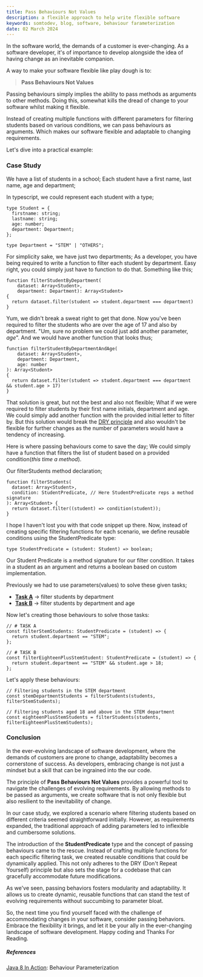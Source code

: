 ```yaml
---
title: Pass Behaviours Not Values
description: a flexible approach to help write flexible software
keywords: somtodev, blog, software, behaviour farameterization
date: 02 March 2024
---
```


In the software world, the demands of a customer is ever-changing. As a software developer, it's of importance to develop alongside the idea of having change as an inevitable companion.

A way to make your software flexible like play dough is to:

> **Pass Behaviours Not Values**

Passing behaviours simply implies the ability to pass methods as arguments to other methods. Doing this, somewhat kills the dread of change to your software whilst making it flexible.

Instead of creating multiple functions with different parameters for filtering students based on various conditions, we can pass behaviours as arguments. Which makes our software flexible and adaptable to changing requirements.

Let's dive into a practical example:

### Case Study

We have a list of students in a school; Each student have a first name, last name, age and department;

In typescript, we could represent each student with a type;

```
type Student = {
  firstname: string;
  lastname: string;
  age: number;
  department: Department;
};

type Department = "STEM" | "OTHERS";
```

For simplicity sake, we have just two departments;
As a developer, you have being required to write a function to filter each student by department. Easy right, you could simply just have to function to do that. Something like this;

```
function filterStudentByDepartment(
	dataset: Array<Student>,
	department: Department): Array<Student>
{
  return dataset.filter(student => student.department === department)
}
```

Yum, we didn't break a sweat right to get that done. Now you've been required to filter the students who are over the age of 17 and also by department. "Um, sure no problem we could just add another parameter, _age_". And we would have another function that looks thus;

```
function filterStudentByDepartmentAndAge(
	dataset: Array<Student>,
	department: Department,
	age: number
): Array<Student>
{
  return dataset.filter(student => student.department === department && student.age > 17)
}
```

That solution is great, but not the best and also not flexible; What if we were required to filter students by their first name initials, department and age. We could simply add another function with the provided initial letter to filter by. But this solution would break the [DRY principle](https://en.wikipedia.org/wiki/Don%27t_repeat_yourself) and also wouldn't be flexible for further changes as the number of parameters would have a tendency of increasing.

Here is where passing behaviours come to save the day; We could simply have a function that filters the list of student based on a provided condition(_this time a method_).

Our filterStudents method declaration;

```
function filterStudents(
  dataset: Array<Student>,
  condition: StudentPredicate, // Here StudentPredicate reps a method signature
): Array<Student> {
  return dataset.filter((student) => condition(student));
}
```

I hope I haven't lost you with that code snippet up there.
Now, instead of creating specific filtering functions for each scenario, we define reusable conditions using the StudentPredicate type:

```
type StudentPredicate = (student: Student) => boolean;
```

Our Student Predicate is a method signature for our filter condition. It takes in a student as an argument and returns a boolean based on custom implementation.

Previously we had to use parameters(values) to solve these given tasks;

- [**Task A**](#) -> filter students by department
- [**Task B**]() -> filter students by department and age

Now let's creating those behaviours to solve those tasks:

```
// # TASK A
const filterStemStudents: StudentPredicate = (student) => {
  return student.department == "STEM";
};

// # TASK B
const filterEighteenPlusStemStudent: StudentPredicate = (student) => {
  return student.department == "STEM" && student.age > 18;
};
```

Let's apply these behaviours:

```
// Filtering students in the STEM department
const stemDepartmentStudents = filterStudents(students, filterStemStudents);

// Filtering students aged 18 and above in the STEM department
const eighteenPlusStemStudents = filterStudents(students, filterEighteenPlusStemStudents);
```

### Conclusion

In the ever-evolving landscape of software development, where the demands of customers are prone to change, adaptability becomes a cornerstone of success. As developers, embracing change is not just a mindset but a skill that can be ingrained into the our code.

The principle of **Pass Behaviours Not Values** provides a powerful tool to navigate the challenges of evolving requirements. By allowing methods to be passed as arguments, we create software that is not only flexible but also resilient to the inevitability of change.

In our case study, we explored a scenario where filtering students based on different criteria seemed straightforward initially. However, as requirements expanded, the traditional approach of adding parameters led to inflexible and cumbersome solutions.

The introduction of the **StudentPredicate** type and the concept of passing behaviours came to the rescue. Instead of crafting multiple functions for each specific filtering task, we created reusable conditions that could be dynamically applied. This not only adheres to the DRY (Don't Repeat Yourself) principle but also sets the stage for a codebase that can gracefully accommodate future modifications.

As we've seen, passing behaviors fosters modularity and adaptability. It allows us to create dynamic, reusable functions that can stand the test of evolving requirements without succumbing to parameter bloat.

So, the next time you find yourself faced with the challenge of accommodating changes in your software, consider passing behaviors. Embrace the flexibility it brings, and let it be your ally in the ever-changing landscape of software development. Happy coding and Thanks For Reading.

##### References

[Java 8 In Action](https://www.oreilly.com/library/view/java-8-in/9781617291999/): Behaviour Parameterization
